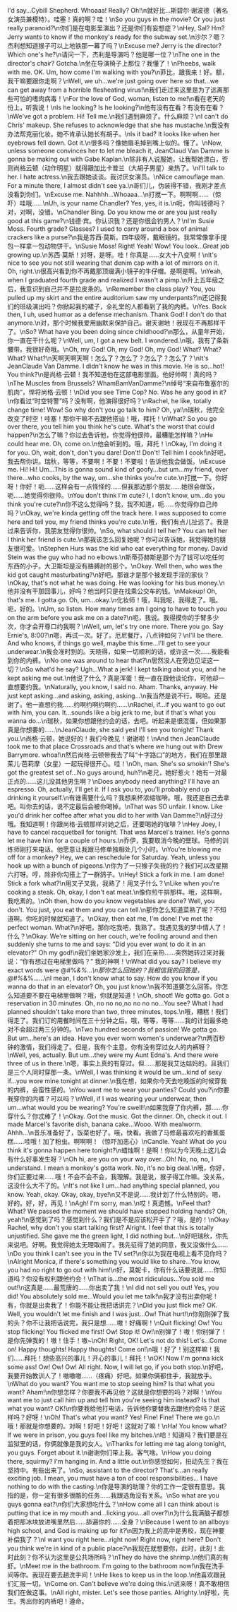 I'd say...Cybill Shepherd. Whoaaa! Really? Oh!\n就好比…斯碧尔·谢波德（著名女演员兼模特）。哇塞！真的啊？哇！\nSo you guys in the movie? Or you just really paranoid?\n你们是在电影里演出？还是你们有妄想症？\nHey, Sal? Hm? Jerry wants to know if the monkey's ready for the subway set.\n沙尔？嗯？杰利想知道猴子可以上地铁那一幕了吗？\nExcuse me? Jerry is the director? Which one's he?\n请问一下，杰利是导演吗？他是哪一位？\nThe one in the director's chair? Gotcha.\n坐在导演椅子上那位？我懂了！\nPheebs, walk with me. OK. Um, how come I'm walking with you?\n菲比，跟我来！好。额，我干嘛要跟你走啊？\nWell, we uh...we're just going over here so that...we can get away from a horrible flesheating virus!\n我们走过来这里是为了远离那些可怕的嗜肉病毒！\nFor the love of God, woman, listen to me!\n看在老天的份上，听我说！\nIs he looking? Is he looking?\n他有没有在看？有没有在看？\nWe've got a problem. Hi! Tell me.\n我们遇到麻烦了。什么麻烦？\nI can't do Chris' makeup. She refuses to acknowledge that she has mustache.\n我没有办法帮克丽化妆。她不肯承认她长有胡子。\nls it bad? lt looks like when her eyebrows fell down. Got it.\n很多吗？像她眉毛掉到嘴上似的。懂了。\nNow, unless someone convinces her to let me bleach it, JeanClaud Van Damme is gonna be making out with Gabe Kaplan.\n除非有人说服她，让我帮她漂白，否则尚格云顿（动作明星）就得跟加比卡普兰（大胡子男星）亲热了。\nI'll talk to her. I hate actress.\n我去跟她谈谈。我讨厌女演员。\nNice camouflage man. For a minute there, I almost didn't see ya.\n哥们儿，伪装得不错，我刚才差点没看到你们。\nExcuse me. Nahhhh...Whoaaa...\n打搅一下。啊啊啊……（惊吓）哇哦……\nUh, is your name Chandler? Yes, yes, it is.\n呃，你叫钱德吗？对，对啊，没错。\nChandler Bing. Do you know me or are you just really good at this game?\n钱德·宾。你认识我？还是你很会钓男人？\nI'm Susie Moss. Fourth grade? Glasses? I used to carry around a box of animal crackers like a purse?\n我是苏西·莫斯。四年级呀，戴眼镜的。我常常像拿手提包一样拿一包动物饼干。\nSusie Moss! Right! Yeah! Wow! You look...Great job growing up.\n苏西·莫斯！对呀，是呀。哇！你真是……女大十八变啊！\nIt's nice to see you not still wearing that denim cap with a lot of mirrors on it. Oh, right.\n很高兴看到你不再戴那顶缀满小镜子的牛仔帽。是啊是啊。\nYeah, when I graduated fourth grade and realized I wasn't a pimp.\n升上五年级之后，我意识到自己并不是拉皮条的。\nRemember the class play? You, you pulled up my skirt and the entire auditorium saw my underpants?\n还记得我们的班级演出吗？你掀起我的裙子，全礼堂的人都看到了我的内裤。\nYes. Back then, I uh, used humor as a defense mechanism. Thank God! I don't do that anymore.\n对，那个时候我爱用幽默来保护自己。谢天谢地！我现在不再那样干了。\nSo? What have you been doing since childhood?\n那么，从童年开始，你一直在干什么呢？\nWell, um, I got a new belt. I wondered.\n哦，我有了条新腰带。我很好奇哦。\nOh, my God! Oh, my God! Oh, my God! What? What? What? What?\n天啊天啊天啊！怎么了？怎么了？怎么了？怎么了？\nIt's JeanClaude Van Damme. I didn't know he was in this movie. He is so...hot! You think?\n是尚格·云顿！我不知道他在这部电影里面。他好帅啊！真的吗？\nThe Muscles from Brussels? WhamBamVanDamme?\n绰号“来自布鲁塞尔的肌肉“，悍将尚格·云顿！\nDid you see Time Cop? No. Was he any good in it?\n你看过“时空特警”吗？没有啊，他演得很好吗？\nRachel, he like, totally change time! Wow! So why don't you go talk to him? Oh, ya!\n瑞秋，他完全改变了时空！哇塞！那你干嘛不去跟他搭讪！哦，拜托！\nWhat? So you go over there, you tell him you think he's cute. What's the worst that could happen?\n怎么了嘛？你过去告诉他，你觉得他很帅，最糟能怎样嘛？\nHe could hear me. Oh, come on.\n他会听到的。哦，拜托！\nOkay, I'm doing it for you. Oh, wait, don't, don't you dare! Don't! Don't! Tell him I cook!\n好吧，我去帮你讲。瑞秋，等等，不要啊！不要！不要啦！告诉他我会做饭。\nExcuse me. Hi! Hi! Um...This is gonna sound kind of goofy...but um...my friend, over there...who cooks, by the way, um...she thinks you're cute.\n打搅一下。你好呀！你好！呃……这样会有一点怪怪的……但我那边那个朋友……她很会做饭，呃……她觉得你很帅。\nYou don't think I'm cute? I, I don't know, um...do you think you're cute?\n你不这么觉得吗？我，我不知道，呃……你觉得你自己帅吗？\nOkay, we're kinda getting off the track here. I was supposed to come here and tell you, my friend thinks you're cute.\n哦，我们有点儿扯远了。我是过来告诉你，我朋友觉得你很帅。\nSo, what should I tell her? You can tell her I think her friend is cute.\n那我该怎么回复她呢？你可以告诉她，我觉得她的朋友很可爱。\nStephen Hurs was the kid who eat everything for money. David Stein was the guy who had no elbows.\n斯蒂芬赫斯是那个为了钱可以吃任何东西的小子。大卫斯坦是没有胳膊肘的那个。\nOkay. Well then, who was the kid got caught masturbating?\n好吧。那谁才是那个被发现手淫的家伙？\nOkay, that's not what he was doing. He was looking for his bus money.\n他并没有干那回事儿，好吗？他当时只是在找乘公交车的钱。\nMakeup! Oh, that's me. I gotta go. Oh, um...okay.\n化妆师！哦，叫我呢，我得走了。哦。呃，好的。\nUm, so listen. How many times am I going to have to touch you on the arm before you ask me on a date?\n呃，我说。我得摸你的手臂多少次，你才会开尊口约我啊？\nWell, um, let's try one more. There you go. Say Ernie's, 8:00?\n嗯，再试一次。好了。厄尼餐厅，八点钟如何？\nI'll be there. And who knows, if things go well, maybe this time...I'll get to see your underwear.\n我会准时到的。天晓得，如果一切顺利的话，或许这一次……我能看到你的内裤。\nNo one was around to hear that?\n居然没人在旁边见证这一切？\nSo what'd he say? Ugh...What a jerk! I kept talking about you, and he kept asking me out.\n他说了什么？真是浑蛋！我一直在跟他谈论你，可他却一直想要约我。\nNaturally, you know, I said no. Aham. Thanks, anyway. He just kept asking...and asking, asking, asking...\n我当然是说不行。啊哈。还是谢了。他一直想约我……约啊约啊约啊约……\nRachel, if...if you want to go out with him, you can. It...sounds like a big jerk to me, but if that's what you wanna do...\n瑞秋，如果你想跟他约会的话，去吧。听起来是很混蛋，但如果那真是你想要的……\nJeanClaude, she said yes! I'll see you tonight! Thank you.\n尚格·云顿，她说好的！我们今晚见！谢谢啦！\nAnd then JeanClaude took me to that place Crossroads and that′s where we hung out with Drew Barrymore. whoa!\n然后尚格·云顿带我去了叫“十字路口”的地方，我们在那里跟茱儿·芭莉摩（女星）一起玩得很开心。哇！\nOh, man. She's so smokin'! She's got the greatest set of...No guys around, huh?\n老兄，她好惹火！她有一对最正点的……这儿没其他男生啊？\nDoes anybody need anything? I'll have an espresso. Oh, actually, I'll get it. If I ask you to, you'll probably end up drinking it yourself.\n有谁需要什么吗？我想来杯浓缩咖啡。哦，我还是自己去拿吧。叫你去的话，说不定最后会被你喝掉。\nThat was SO unfair. I know. Like you'd drink her coffee after what you did to her with Van Damme?\n好过分哦。我知道啊！你跟尚格·云顿那样对她之后，还要喝她的咖啡？\nHey Joey, I have to cancel racquetball for tonight. That was Marcel's trainer. He′s gonna let me have him for a couple of hours.\n乔伊，我要取消今晚的壁球。马修的训练师刚打来电话。他愿意让我跟马修单独相处几个小时。\nYou're blowing me off for a monkey? Hey, we can reschedule for Saturday. Yeah, unless you hook up with a bunch of pigeons.\n你为了一只猴子失我的约？我们可以改星期六打呀。哼，除非你勾搭上了一群鸽子。\nHey! Stick a fork in me. I am done! Stick a fork what?\n用叉子叉我，我熟了！用叉子什么？\nLike when you're cooking a steak. Oh, okay, I don't eat meat.\n像你煎牛排那样。哦，这样啊，我吃素的。\nOh then, how do you know vegetables are done? Well, you don't. You just, you eat them and you can tell.\n那你怎么知道菜熟了呢？不知道啊。你吃的时候就知道了。\nOkay, then eat me, I'm done! I've met the perfect woman. What?\n好吧，那你吃我吧，我熟了。我遇见我的梦中情人了！什么？\nOkay. We're sitting on her couch, we're fooling around and then suddenly she turns to me and says: "Did you ever want to do it in an elevator?" Oh my god!\n我们坐她家沙发上，我们在亲热……突然她转过来对我说：“你有想过在电梯里做吗？” 我的神啊！\nWhat did you say? I believe my exact words were @#%*&%...\n那你怎么回她的？我相信我的回答是，@#%*&%……\nI mean, I don't know what to say. How do you know if you wanna do that in an elevator? Oh, you just know.\n我不知道要怎么回答。你怎么知道要不要在电梯里做啊？哦，你就是知道！\nOh, shoot! We gotta go. Got a reservation in 30 minutes. Oh, no no no,no no no no...You see? What I had planned shouldn't take more than two, three minutes, tops.\n哦，糟糕！我们得走了。我们订的用餐时间在三十分钟之后。哦，等等，等等……我的计划最多绝对不会超过两三分钟的。\nTwo hundred seconds of passion! We gotta go. But um...here's an idea. Have you ever worn women's underwear?\n两百秒钟的激情，我们得走了。但是，我有个主意。你有没有穿过女人的内裤呀？\nWell, yes, actually. But um...they were my Aunt Edna's. And there were three of us in there.\n嗯，事实上真的有穿过。但……那是我艾达姑妈的。且我们是三个人同时穿那一条。\nWell, I was thinking it would be um...kind of sexy if...you wore mine tonight at dinner.\n我在想，如果你今天去吃晚饭的时候穿我的内裤，会蛮性感的。\nYou want me to wear your panties? Could you?\n你要我穿你的内裤？可以吗？\nWell, if I was wearing your underwear, then um...what would you be wearing? You're swell!\n如果我穿了你内裤，那……你穿什么？你忒棒了！\nOkay. Got the music. Got the dinner. Oh, check it out. I made Marcel's favorite dish, banana cake...Wooo. With mealworm. Ahhh...\n音乐准备好了，饭菜也好了。哦，快看。我做了马修最喜欢吃的香蕉蛋糕……哇哦！加了粉虫。啊啊啊！（惊吓加恶心）\nCandle. Yeah! What do you think it's gonna happen here tonight?\n蜡烛啊！是啊！你以为今天晚上这儿会有什么好事发生呀？\nOh hi, are you on your way over...Oh! No, no, no, I understand. I mean a monkey's gotta work. No, it's no big deal.\n哦，你好，你们正要过来……哦！不会不会不会，我理解。我是说，猴子得工作嘛。没关系，这没什么大不了的。\nIt's not like I um...had anything special planned, you know. Yeah, okay. Okay, okay, bye!\n又不是说……我计划了什么特别的。嗯，好的。好，好，再见！\nAgh! I'm sorry, man.\n哎！真遗憾。\nFeel that? What? We passed the moment we should have stopped holding hands? Oh, yeah!\n感觉到了吗？感觉到什么？我们是不是应该松开手了？哦，是的！\nOkay Rachel, why don't you start talking first? Alright. I feel that this is totally unjustified. She gave me the green light, I did nothing but...\n好吧瑞秋，你先来说吧。好啊。我觉得她太无理取闹了。我先征得了她的同意，我又没做什么……\nDo you think I can't see you in the TV set?\n你以为我在电视上看不见你吗？\nAlright Monica, if there's something you would like to share...You know, you had no right to go out with him!\n好，莫妮卡，你有什么话要说就……你知道吗？你没有权利跟他约会！\nThat is...the most ridiculous...You sold me out!\n这真是……最荒唐的……你出卖了我！\nI did not sell you out! Yes, you did! You absolutely sold me...Would you let me talk!\n我才没有出卖你呢！ 有，你就是出卖我了！你能不能让我把话讲完？\nDid you just flick me? OK. Well, you wouldn't let me finish and I was just...Ow! That hurt!\n你刚刚弹了我的头？你不让我把话说完，我只是想……嗷！好痛啊！\nQuit flicking! Ow! You stop flicking! You flicked me first! Ow! Stop it! Ow!\n别弹了！嗷！你别弹了！是你先弹我的！嗷！住手！嗷~\nOh! Right, OK! Let's not do this! Let's...Come on! Happy thoughts! Happy thoughts! Come on!\n哦！好了！别这样嘛！我们……拜托！想些高兴的事儿！开心的事儿！拜托！\nOK! Now I'm gonna kick some ass! Ow! Ow! Ow! All right. Now, I will let go, if you both stop.\n好吧，我要开始教训人了！嗷嗷嗷……（疼痛）好吧。如果你俩都住手，我就放手。\nWhat do you want? You want me to stop seeing him? Is that what you want? Aham!\n你想怎样？你要我不再见他？这就是你想要的吗？对啊！\nYou want me to just call him up and tell him you're seeing him instead? Is that what you want? OK!\n你要我给他打电话，告诉他你要替我去跟他约会吗？是这样吗？好呀！\nOh! That's what you want? Yes! Fine! Fine! There we go.\n哦！那就是你想要的。对啊！好吧！好吧！这就对了嘛！\nHa! You know what? If we were in prison, you guys feel like my bitches.\n哈！知道吗？我们要是在监狱里的话，你俩就像是我的女人。\nThanks for letting me tag along tonight, you guys. Forget about it.\n谢谢你们带上我。客气啥。\nHow you doing there, squirmy? I'm hanging in. And a little out.\n你感觉如何，扭动先生？我在坚持中。有些出来了。\nSo, assistant to the director? That's...an really exciting job. I mean, you must have a ton of cool responsibilities... I have nothing to do with the casting.\n你是导演的助理？你的工作一定很有意思。我指的是，你一定有很多很酷的任务……我跟选角没有关系。\nSo what are you guys gonna eat?\n你们大家想吃什么？\nHow come all I can think about is putting that ice in my mouth and...licking you...all over?\n为什么我满脑子都想着把那冰块放进嘴里然后……舔遍你的……全身？\nBecause I went to an allboys high school, and God is making up for it?\n因为我上的高中是男校，现在神要补偿我了？\nI want you right here...right now! Right now, right here? Don't you think we're in kind of a public place?\n我现在就想要你，此时，此刻！此时此刻？你不认为这里是公共场所吗？\nThey do have the shrimp.\n他们真的有虾。\nMeet me in the bathroom. I'm going to the bathroom now!\n我在洗手间等你。我现在要去趟洗手间！\nHe likes to keep us in the loop.\n他喜欢跟我们汇报一切。\nCome on. Can't believe we're doing this.\n进来呀！真不敢相信我们在做这事。\nAll right, mister. Let's see those panties. Alrighty.\n好啦，先生。秀出你的内裤吧！遵命。
        